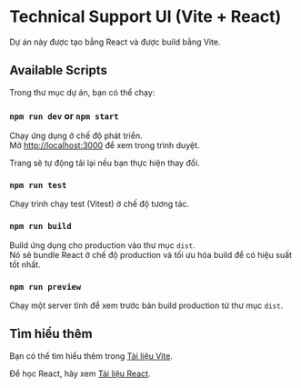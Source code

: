 # Technical Support UI (Vite + React)

Dự án này được tạo bằng React và được build bằng Vite.

## Available Scripts

Trong thư mục dự án, bạn có thể chạy:

### `npm run dev` or `npm start`

Chạy ứng dụng ở chế độ phát triển.\
Mở [http://localhost:3000](http://localhost:3000) để xem trong trình duyệt.

Trang sẽ tự động tải lại nếu bạn thực hiện thay đổi.

### `npm run test`

Chạy trình chạy test (Vitest) ở chế độ tương tác.

### `npm run build`

Build ứng dụng cho production vào thư mục `dist`.\
Nó sẽ bundle React ở chế độ production và tối ưu hóa build để có hiệu suất tốt nhất.

### `npm run preview`

Chạy một server tĩnh để xem trước bản build production từ thư mục `dist`.

## Tìm hiểu thêm

Bạn có thể tìm hiểu thêm trong [Tài liệu Vite](https://vitejs.dev/guide/).

Để học React, hãy xem [Tài liệu React](https://reactjs.org/).